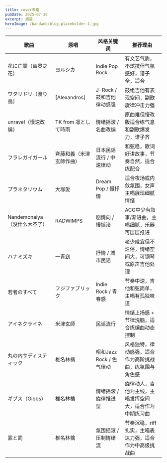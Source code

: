 ```yaml
---
title: cover表格
pubDate: 2025-07-30
excerpt: 摘要...
heroImage: /bandweb/blog-placeholder-1.jpg
---
```

| 歌曲 | 原唱 | 风格关键词 | 推荐理由 |
|------|------|--------------|----------|
| 花に亡霊（幽灵之花） | ヨルシカ | Indie Pop Rock | 有文艺气质，不炫技但气氛感好，谱子全，适合 |
| ワタリドリ（渡り鳥） | [Alexandros] | J-Rock / 鼓和吉他律动感强 | 鼓组吉他有表现空间，副歌旋律冲击力强 |
| unravel（慢速改编） | TK from 凛として時雨 | 情绪摇滚 / 名曲改编 | 原曲难但慢改版适合练气息和副歌爆发力，谱子齐 |
| フラレガイガール | 斉藤和義（米津玄師作曲） | 日本民谣流行 / 中速律动 | 和弦稳，歌词好讲故事，节奏自然，适合练配合 |
| プラネタリウム | 大塚愛 | Dream Pop / 慢抒情 | 适合夜场或内敛氛围，女声主唱展现细腻情绪 |
| Nandemonaiya（没什么大不了） | RADWIMPS | 剧情向 / 慢摇滚 | ACG中少有叙事/渐进曲，主唱细腻，乐器可层层推进 |
| ハナミズキ | 一青窈 | 抒情 / 城市民谣 | 老少咸宜但不烂俗，情绪空间大，可钢琴或原声吉他处理 |
| 若者のすべて | フジファブリック | Indie Rock / 青春感 | 节奏中速，吉他和弦简单，主唱有孤独味道 |
| アイネクライネ | 米津玄師 | 民谣流行 | 情绪上扬感 + 节律洗脑，适合练编曲动态控制 |
| 丸の内サディスティック | 椎名林檎 | 昭和Jazz Rock / 色气律动 | 风格独特，律动感强，适合作为高阶挑战曲，练氛围与角色感 |
| ギブス（Gibbs） | 椎名林檎 | 情绪摇滚 / 旋律推进型 | 旋律动人，吉他为主线，主唱发挥空间大，适合作为中期练习曲 |
| 罪と罰 | 椎名林檎 | 氛围摇滚 / 压制情绪流 | 节奏沉稳，riff扎实，主唱表达力强，适合作为中高级挑战曲 |